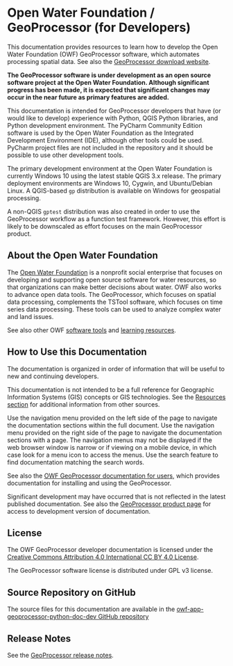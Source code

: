# Open Water Foundation / GeoProcessor (for Developers) #

This documentation provides resources to learn how to develop the
Open Water Foundation (OWF) GeoProcessor software,
which automates processing spatial data.
See also the [GeoProcessor download website](http://software.openwaterfoundation.org/geoprocessor/).

**The GeoProcessor software is under development as an open source software project at the Open Water Foundation.
Although significant progress has been made, it is expected that significant changes may occur in the
near future as primary features are added.**

This documentation is intended for GeoProcessor developers that have (or would like to develop) experience with Python,
QGIS Python libraries, and Python development environment.
The PyCharm Community Edition software is used by the Open Water Foundation as the Integrated Development Environment (IDE),
although other tools could be used.
PyCharm project files are not included in the repository and it should be possible to use other development tools.

The primary development environment at the Open Water Foundation
is currently Windows 10 using the latest stable QGIS 3.x release.
The primary deployment environments are Windows 10, Cygwin, and Ubuntu/Debian Linux.
A QGIS-based `gp` distribution is available on Windows for geospatial processing.

A non-QGIS `gptest` distribution was also created
in order to use the GeoProcessor workflow as a function test framework.
However, this effort is likely to be downscaled as effort focuses on the main GeoProcessor product.

## About the Open Water Foundation ##

The [Open Water Foundation](http://openwaterfoundation.org) is a nonprofit social enterprise that focuses
on developing and supporting open source software for water resources, so that organizations can make better decisions about water.
OWF also works to advance open data tools.
The GeoProcessor, which focuses on spatial data processing,
complements the TSTool software, which focuses on time series data processing.
These tools can be used to analyze complex water and land issues.

See also other OWF [software tools](http://software.openwaterfoundation.org) and [learning resources](http://learn.openwaterfoundation.org).

## How to Use this Documentation ##

The documentation is organized in order of information that will be useful to new and continuing developers.

This documentation is not intended to be a full reference for Geographic Information Systems (GIS) concepts or GIS technologies.
See the [Resources section](../resources/resources) for additional information from other sources.

Use the navigation menu provided on the left side of the page to navigate the documentation sections within the full document.
Use the navigation menu provided on the right side of the page to navigate the documentation sections with a page.
The navigation menus may not be displayed if the web browser window is narrow or if viewing on a mobile device,
in which case look for a menu icon to access the menus.
Use the search feature to find documentation matching the search words.

See also the [OWF GeoProcessor documentation for users](http://software.openwaterfoundation.org/geoprocessor/latest/doc-user/),
which provides documentation for installing and using the GeoProcessor.

Significant development may have occurred that is not reflected in the latest published documentation.
See also the [GeoProcessor product page](http://software.openwaterfoundation.org/geoprocessor/) for access
to development version of documentation.

## License ##

The OWF GeoProcessor developer documentation is licensed under the
[Creative Commons Attribution 4.0 International CC BY 4.0 License](https://creativecommons.org/licenses/by/4.0).

The GeoProcessor software license is distributed under GPL v3 license.

## Source Repository on GitHub ##

The source files for this documentation are available in the
[owf-app-geoprocessor-python-doc-dev GitHub repository](https://github.com/OpenWaterFoundation/owf-app-geoprocessor-python-doc-dev)

## Release Notes ##

See the [GeoProcessor release notes](http://software.openwaterfoundation.org/geoprocessor/latest/doc-user/appendix-release-notes/release-notes/).
